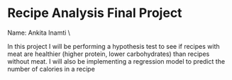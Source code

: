 # Recipe Analysis Final Project
Name: Ankita Inamti \

In this project I will be performing a hypothesis test to see if recipes with meat are healthier (higher protein, lower carbohydrates) than recipes without meat. I will also be implementing a regression model to predict the number of calories in a recipe

